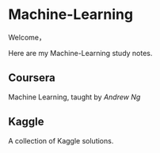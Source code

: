 # Machine-Learning
Welcome，

Here are my Machine-Learning study notes.
## Coursera
Machine Learning, taught by *Andrew Ng*
## Kaggle
A collection of Kaggle solutions.
